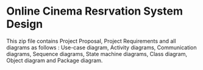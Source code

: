 # Online Cinema Resrvation System Design

This zip file contains Project Proposal, Project Requirements and all diagrams as follows : Use-case diagram, Activity diagrams, Communication  diagrams, Sequence diagrams, State machine diagrams, Class diagram, Object diagram and Package diagram.

